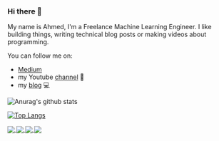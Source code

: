### Hi there 👋

My name is Ahmed, I'm a Freelance Machine Learning Engineer. I like building things, writing technical blog posts or making videos about programming.

You can follow me on:

- [Medium](https://medium.com/@ahmedbesbes)
- my Youtube [channel](https://www.youtube.com/channel/UCP1M7FpkpNljH4r6ORiRg6g) 🎥 
- my [blog](https://ahmedbesbes.com) 💻 

![Anurag's github stats](https://github-readme-stats.vercel.app/api?username=ahmedbesbes&show_icons=true&theme=monokai)

[![Top Langs](https://github-readme-stats.vercel.app/api/top-langs/?username=ahmedbesbes&hide=html&layout=compact&theme=dracula)](https://github.com/ahmedbesbes/github-readme-stats)


<a href="https://github.com/ahmedbesbes/cartoonify">
  <!-- Change the `github-readme-stats.anuraghazra1.vercel.app` to `github-readme-stats.vercel.app`  -->
  <img align="center" src="https://github-readme-stats.vercel.app/api/pin/?username=ahmedbesbes&repo=cartoonify&theme=tokyonight" />
</a>    
<a href="https://github.com/ahmedbesbes/character-based-cnn">
  <!-- Change the `github-readme-stats.anuraghazra1.vercel.app` to `github-readme-stats.vercel.app`  -->
  <img align="center" src="https://github-readme-stats.vercel.app/api/pin/?username=ahmedbesbes&repo=character-based-cnn&theme=tokyonight" />
</a>

<a href="https://github.com/ahmedbesbes/Neural-Network-from-scratch">
  <!-- Change the `github-readme-stats.anuraghazra1.vercel.app` to `github-readme-stats.vercel.app`  -->
  <img align="center" src="https://github-readme-stats.vercel.app/api/pin/?username=ahmedbesbes&repo=Neural-Network-from-scratch&theme=tokyonight" />
</a>    

<a href="https://github.com/ahmedbesbes/mrnet">
  <!-- Change the `github-readme-stats.anuraghazra1.vercel.app` to `github-readme-stats.vercel.app`  -->
  <img align="center" src="https://github-readme-stats.vercel.app/api/pin/?username=ahmedbesbes&repo=mrnet&theme=tokyonight" />
</a>
